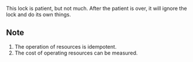 This lock is patient, but not much. After the patient is over, it will ignore the lock and do its own things.

## Note
1. The operation of resources is idempotent.
2. The cost of operating resources can be measured.
  